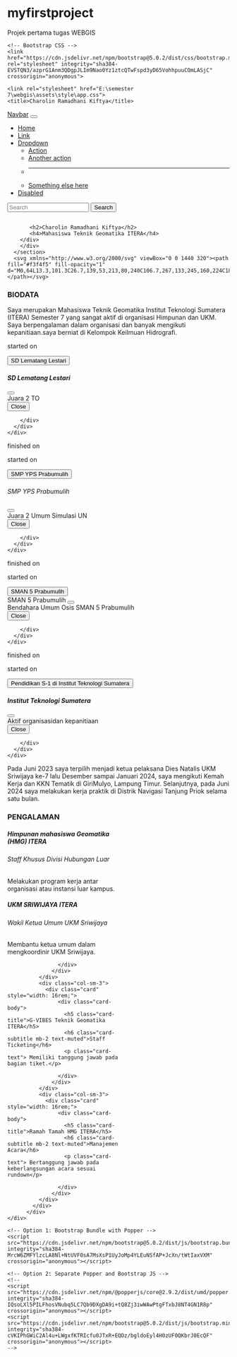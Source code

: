 # myfirstproject
Projek pertama tugas WEBGIS 
<!doctype html>
<html lang="en">
  <head>
    <!-- Required meta tags -->
    <meta charset="utf-8">
    <meta name="viewport" content="width=device-width, initial-scale=1">

    <!-- Bootstrap CSS -->
    <link 
    href="https://cdn.jsdelivr.net/npm/bootstrap@5.0.2/dist/css/bootstrap.min.css" rel="stylesheet" integrity="sha384-EVSTQN3/azprG1Anm3QDgpJLIm9Nao0Yz1ztcQTwFspd3yD65VohhpuuCOmLASjC" crossorigin="anonymous">
 
    <link rel="stylesheet" href="E:\semester 7\webgis\assets\style\app.css">
    <title>Charolin Ramadhani Kiftya</title>
  </head>
  <body>
    <nav class="navbar navbar-expand-lg navbar-dark bg-dark fixed-top">
        <div class="container-fluid">
          <a class="navbar-brand" href="#">Navbar</a>
          <button class="navbar-toggler" type="button" data-bs-toggle="collapse" data-bs-target="#navbarSupportedContent" aria-controls="navbarSupportedContent" aria-expanded="false" aria-label="Toggle navigation">
            <span class="navbar-toggler-icon"></span>
          </button>
          <div class="collapse navbar-collapse" id="navbarSupportedContent">
            <ul class="navbar-nav me-auto mb-2 mb-lg-0">
              <li class="nav-item">
                <a class="nav-link active" aria-current="page" href="#">Home</a>
              </li>
              <li class="nav-item">
                <a class="nav-link" href="#">Link</a>
              </li>
              <li class="nav-item dropdown">
                <a class="nav-link dropdown-toggle" href="#" id="navbarDropdown" role="button" data-bs-toggle="dropdown" aria-expanded="false">
                  Dropdown
                </a>
                <ul class="dropdown-menu" aria-labelledby="navbarDropdown">
                  <li><a class="dropdown-item" href="#">Action</a></li>
                  <li><a class="dropdown-item" href="#">Another action</a></li>
                  <li><hr class="dropdown-divider"></li>
                  <li><a class="dropdown-item" href="#">Something else here</a></li>
                </ul>
              </li>
              <li class="nav-item">
                <a class="nav-link disabled" href="#" tabindex="-1" aria-disabled="true">Disabled</a>
              </li>
            </ul>
            <form class="d-flex">
              <input class="form-control me-2" type="search" placeholder="Search" aria-label="Search">
              <button class="btn btn-outline-success" type="submit">Search</button>
            </form>
          </div>
        </div>
      </nav>
      <section>
        <div class="container">
            <div class="profile">
            <img 
           class="rounded-circle profileImage" 
           src="C:\Users\user\Downloads\Foto Karin\foto karin.jpg" 
           alt="">

           <h2>Charolin Ramadhani Kiftya</h2>
           <h4>Mahasiswa Teknik Geomatika ITERA</h4>
        </div>
        </div>
      </section>
      <svg xmlns="http://www.w3.org/2000/svg" viewBox="0 0 1440 320"><path fill="#f3f4f5" fill-opacity="1" d="M0,64L13.3,101.3C26.7,139,53,213,80,240C106.7,267,133,245,160,224C186.7,203,213,181,240,160C266.7,139,293,117,320,133.3C346.7,149,373,203,400,234.7C426.7,267,453,277,480,245.3C506.7,213,533,139,560,122.7C586.7,107,613,149,640,160C666.7,171,693,149,720,117.3C746.7,85,773,43,800,53.3C826.7,64,853,128,880,144C906.7,160,933,128,960,128C986.7,128,1013,160,1040,154.7C1066.7,149,1093,107,1120,80C1146.7,53,1173,43,1200,42.7C1226.7,43,1253,53,1280,85.3C1306.7,117,1333,171,1360,197.3C1386.7,224,1413,224,1427,224L1440,224L1440,320L1426.7,320C1413.3,320,1387,320,1360,320C1333.3,320,1307,320,1280,320C1253.3,320,1227,320,1200,320C1173.3,320,1147,320,1120,320C1093.3,320,1067,320,1040,320C1013.3,320,987,320,960,320C933.3,320,907,320,880,320C853.3,320,827,320,800,320C773.3,320,747,320,720,320C693.3,320,667,320,640,320C613.3,320,587,320,560,320C533.3,320,507,320,480,320C453.3,320,427,320,400,320C373.3,320,347,320,320,320C293.3,320,267,320,240,320C213.3,320,187,320,160,320C133.3,320,107,320,80,320C53.3,320,27,320,13,320L0,320Z"></path></svg>
<section class="biodata">
    <h1 class="text-center">BIODATA</h1>
        <div class="container text-center">
            <div class="row">
              <div class="col">
                Saya merupakan Mahasiswa Teknik Geomatika Institut Teknologi Sumatera (ITERA) Semester 7 yang sangat aktif di organisasi Himpunan dan UKM. Saya berpengalaman dalam organisasi dan banyak mengikuti kepanitiaan.saya berniat di Kelompok Keilmuan Hidrografi.
              </div>
              <div class="col">
                <!-- Button trigger modal -->
                 <p class="text-center">started on</p>
<button type="button" class="btn btn-primary" data-bs-toggle="modal" data-bs-target="#exampleModal">
    SD Lematang Lestari
  </button>
  
  <!-- Modal -->
  <div class="modal fade" id="exampleModal" tabindex="-1" aria-labelledby="exampleModalLabel" aria-hidden="true">
    <div class="modal-dialog">
      <div class="modal-content">
        <div class="modal-header">
          <h5 class="modal-title" id="exampleModalLabel">SD Lematang Lestari</h5>
          <button type="button" class="btn-close" data-bs-dismiss="modal" aria-label="Close"></button>
        </div>
        <div class="modal-body">
          Juara 2 TO
        </div>
        <div class="modal-footer">
          <button type="button" class="btn btn-secondary" data-bs-dismiss="modal">Close</button>
         
        </div>
      </div>
    </div>
  </div>
  <p class="text-center">finished on</p>
              </div>
              <div class="col">
                <!-- Button trigger modal -->
                 <p class="text-center">started on</p>
<button type="button" class="btn btn-primary" data-bs-toggle="modal" data-bs-target="#exampleModal">
    SMP YPS Prabumulih
  </button>
  
  <!-- Modal -->
  <div class="modal fade" id="exampleModal" tabindex="-1" aria-labelledby="exampleModalLabel" aria-hidden="true">
    <div class="modal-dialog">
      <div class="modal-content">
        <div class="modal-header">
          <h6 class="modal-title" id="exampleModalLabel">SMP YPS Prabumulih</h6>
          <button type="button" class="btn-close" data-bs-dismiss="modal" aria-label="Close"></button>
        </div>
        <div class="modal-body">
          Juara 2 Umum Simulasi UN
        </div>
        <div class="modal-footer">
          <button type="button" class="btn btn-secondary" data-bs-dismiss="modal">Close</button>
         
        </div>
      </div>
    </div>
  </div>
  <p class="text-center">finished on</p>
              </div>
              <div class="col">
                <!-- Button trigger modal -->
                 <p class="text-center">started on</p>
<button type="button" class="btn btn-primary" data-bs-toggle="modal" data-bs-target="#exampleModal">
    SMAN 5 Prabumulih
  </button>
  
  <!-- Modal -->
  <div class="modal fade" id="exampleModal" tabindex="-1" aria-labelledby="exampleModalLabel" aria-hidden="true">
    <div class="modal-dialog">
      <div class="modal-content">
        <div class="modal-header">
          <h7 class="modal-title" id="exampleModalLabel">SMAN 5 Prabumulih</h7>
          <button type="button" class="btn-close" data-bs-dismiss="modal" aria-label="Close"></button>
        </div>
        <div class="modal-body">
          Bendahara Umum Osis SMAN 5 Prabumulih
        </div>
        <div class="modal-footer">
          <button type="button" class="btn btn-secondary" data-bs-dismiss="modal">Close</button>
         
        </div>
      </div>
    </div>
  </div>
  <p class="text-center">finished on</p>
              </div>
              <div class="col">
                <!-- Button trigger modal -->
                 <p class="text-center">started on</p>
<button type="button" class="btn btn-primary" data-bs-toggle="modal" data-bs-target="#exampleModal">
    Pendidikan S-1 di Institut Teknologi Sumatera
  </button>
  
  <!-- Modal -->
  <div class="modal fade" id="exampleModal" tabindex="-1" aria-labelledby="exampleModalLabel" aria-hidden="true">
    <div class="modal-dialog">
      <div class="modal-content">
        <div class="modal-header">
          <h5 class="modal-title" id="exampleModalLabel">Institut Teknologi Sumatera</h5>
          <button type="button" class="btn-close" data-bs-dismiss="modal" aria-label="Close"></button>
        </div>
        <div class="modal-body">
          Aktif organisasidan kepanitiaan
        </div>
        <div class="modal-footer">
          <button type="button" class="btn btn-secondary" data-bs-dismiss="modal">Close</button>
         
        </div>
      </div>
    </div>
  </div>
              </div>
              <div class="col">
                Pada Juni 2023 saya terpilih menjadi ketua pelaksana Dies Natalis UKM Sriwijaya ke-7 lalu Desember sampai Januari 2024, saya mengikuti Kemah Kerja dan KKN Tematik di GiriMulyo, Lampung Timur. Selanjutnya, pada Juni 2024 saya melakukan kerja praktik di Distrik Navigasi Tanjung Priok selama satu bulan. 
              </div>
            </div>
          </div>
    </div>
</section>
<section class="pengalaman">
    <div class="container">
        <h1 class="text-center">PENGALAMAN</h1>
        <div class="container">
            <div class="row">
              <div class="col-sm-3">
                <div class="card" style="width: 16rem;">
                    <div class="card-body">
                      <h5 class="card-title">Himpunan mahasiswa Geomatika (HMG) ITERA</h5>
                      <h6 class="card-subtitle mb-2 text-muted">Staff Khusus Divisi Hubungan Luar</h6>
                      <p class="card-text">Melakukan program kerja antar organisasi atau instansi luar kampus.</p>
                    </div>
                  </div>
              </div>
              <div class="col-sm-3">
                <div class="card" style="width: 16rem;">
                    <div class="card-body">
                      <h5 class="card-title">UKM SRIWIJAYA ITERA </h5>
                      <h6 class="card-subtitle mb-2 text-muted">Wakil Ketua Umum UKM Sriwijaya </h6>
                      <p class="card-text">Membantu ketua umum dalam mengkoordinir UKM Sriwijaya.</p>

                    </div>
                  </div>
              </div>
              <div class="col-sm-3">
                <div class="card" style="width: 16rem;">
                    <div class="card-body">
                      <h5 class="card-title">G-VIBES Teknik Geomatika ITERA</h5>
                      <h6 class="card-subtitle mb-2 text-muted">Staff Ticketing</h6>
                      <p class="card-text"> Memiliki tanggung jawab pada bagian tiket.</p>
                     
                    </div>
                  </div>
              </div>
              <div class="col-sm-3">
                <div class="card" style="width: 16rem;">
                    <div class="card-body">
                      <h5 class="card-title">Ramah Tamah HMG ITERA</h5>
                      <h6 class="card-subtitle mb-2 text-muted">Manajemen Acara</h6>
                      <p class="card-text"> Bertanggung jawab pada keberlangsungan acara sesuai rundown</p>

                    </div>
                  </div>
              </div>
            </div>
          </div>
    </div>
</section>
    <!-- Optional JavaScript; choose one of the two! -->

    <!-- Option 1: Bootstrap Bundle with Popper -->
    <script src="https://cdn.jsdelivr.net/npm/bootstrap@5.0.2/dist/js/bootstrap.bundle.min.js" integrity="sha384-MrcW6ZMFYlzcLA8Nl+NtUVF0sA7MsXsP1UyJoMp4YLEuNSfAP+JcXn/tWtIaxVXM" crossorigin="anonymous"></script>

    <!-- Option 2: Separate Popper and Bootstrap JS -->
    <!--
    <script src="https://cdn.jsdelivr.net/npm/@popperjs/core@2.9.2/dist/umd/popper.min.js" integrity="sha384-IQsoLXl5PILFhosVNubq5LC7Qb9DXgDA9i+tQ8Zj3iwWAwPtgFTxbJ8NT4GN1R8p" crossorigin="anonymous"></script>
    <script src="https://cdn.jsdelivr.net/npm/bootstrap@5.0.2/dist/js/bootstrap.min.js" integrity="sha384-cVKIPhGWiC2Al4u+LWgxfKTRIcfu0JTxR+EQDz/bgldoEyl4H0zUF0QKbrJ0EcQF" crossorigin="anonymous"></script>
    -->
  </body>
</html>

